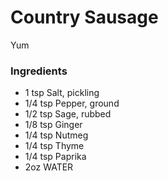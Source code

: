# Country Sausage

Yum

### Ingredients

 - 1   tsp Salt, pickling
 - 1/4 tsp Pepper, ground
 - 1/2 tsp Sage, rubbed
 - 1/8 tsp Ginger
 - 1/4 tsp Nutmeg
 - 1/4 tsp Thyme
 - 1/4 tsp Paprika
 - 2oz  WATER
